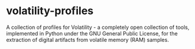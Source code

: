volatility-profiles
===================

A collection of profiles for Volatility -  a completely open collection of tools, implemented in Python under the GNU General Public License, for the extraction of digital artifacts from volatile memory (RAM) samples.
